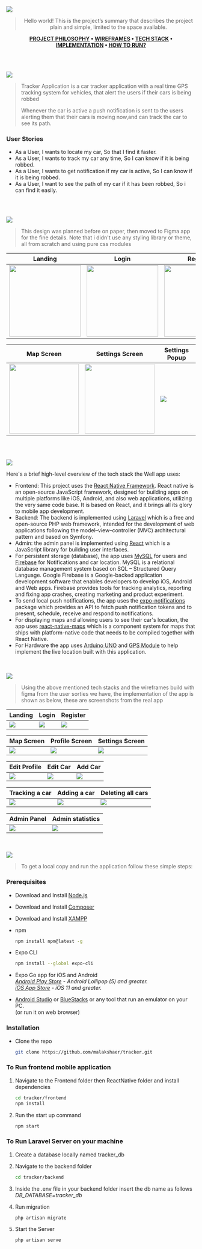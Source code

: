 <img src="./readme/title1.svg"/>

<div align="center">

> Hello world! This is the project’s summary that describes the project plain and simple, limited to the space available.

**[PROJECT PHILOSOPHY](https://github.com/julescript/well_app#-project-philosophy) • [WIREFRAMES](https://github.com/julescript/well_app#-wireframes) • [TECH STACK](https://github.com/julescript/well_app#-tech-stack) • [IMPLEMENTATION](https://github.com/julescript/well_app#-impplementation) • [HOW TO RUN?](https://github.com/julescript/well_app#-how-to-run)**

</div>

<br><br>

<img src="./readme/title2.svg"/>

> Tracker Application is a car tracker application with a real time GPS tracking system for vehicles, that alert the users if their cars is being robbed
>
> Whenever the car is active a push notification is sent to the users alerting them that their cars is moving now,and can track the car to see its path.

### User Stories

- As a User, I wants to locate my car, So that I find it faster.
- As a User, I wants to track my car any time, So I can know if it is being robbed.
- As a User, I wants to get notification if my car is active, So I can know if it is being robbed.
- As a User, I want to see the path of my car if it has been robbed, So i can find it easily.

<br><br>

<img src="./readme/title3.svg"/>

> This design was planned before on paper, then moved to Figma app for the fine details.
> Note that i didn't use any styling library or theme, all from scratch and using pure css modules

| Landing                                     | Login                                      | Register                                     |
| ------------------------------------------- | ------------------------------------------ | -------------------------------------------- |
| <img src="./readme/landing.png" width=190/> | <img src="./readme/login.png" width=190 /> | <img src="./readme/register.png" width=190/> |

| Map Screen                                    | Settings Screen                                   | Settings Popup                            |
| --------------------------------------------- | ------------------------------------------------- | ----------------------------------------- |
| <img src="./readme/figma-map.png" width=185/> | <img src="./readme/figma-profile.png" width=185/> | <img src="./readme/figma-settings.png" /> |

<br><br>

<img src="./readme/title4.svg"/>

Here's a brief high-level overview of the tech stack the Well app uses:

- Frontend: This project uses the [React Native Framework](https://reactnative.dev/). React native is an open-source JavaScript framework, designed for building apps on multiple platforms like iOS, Android, and also web applications, utilizing the very same code base. It is based on React, and it brings all its glory to mobile app development.
- Backend: The backend is implemented using [Laravel](https://laravel.com/) which is a free and open-source PHP web framework, intended for the development of web applications following the model–view–controller (MVC) architectural pattern and based on Symfony.
- Admin: the admin panel is implemented using [React](https://reactjs.org/) which is a JavaScript library for building user interfaces.
- For persistent storage (database), the app uses [MySQL](https://www.mysql.com/) for users and [Firebase](https://firebase.google.com/) for Notifications and car location. MySQL is a relational database management system based on SQL – Structured Query Language. Google Firebase is a Google-backed application development software that enables developers to develop iOS, Android and Web apps. Firebase provides tools for tracking analytics, reporting and fixing app crashes, creating marketing and product experiment.
- To send local push notifications, the app uses the [expo-notifications](https://docs.expo.dev/versions/latest/sdk/notifications/) package which provides an API to fetch push notification tokens and to present, schedule, receive and respond to notifications.
- For displaying maps and allowing users to see their car's location, the app uses [react-native-maps](https://github.com/react-native-maps/react-native-maps) which is a component system for maps that ships with platform-native code that needs to be compiled together with React Native.
- For Hardware the app uses [Arduino UNO](https://store-usa.arduino.cc/products/arduino-uno-rev3?selectedStore=us) and [GPS Module](https://randomnerdtutorials.com/guide-to-neo-6m-gps-module-with-arduino/) to help implement the live location built with this application.

<br><br>
<img src="./readme/title5.svg"/>

> Using the above mentioned tech stacks and the wireframes build with figma from the user sorties we have, the implementation of the app is shown as below, these are screenshots from the real app

| Landing                                | Login                                | Register                                |
| -------------------------------------- | ------------------------------------ | --------------------------------------- |
| <img src="./readme/real-landing.png"/> | <img src="./readme/real-login.png"/> | <img src="./readme/real-register.png"/> |

| Map Screen                         | Profile Screen                         | Settings Screen                         |
| ---------------------------------- | -------------------------------------- | --------------------------------------- |
| <img src="./readme/real-map.png"/> | <img src="./readme/real-profile.png"/> | <img src="./readme/real-settings.png"/> |

| Edit Profile                                | Edit Car                                | Add Car                                |
| ------------------------------------------- | --------------------------------------- | -------------------------------------- |
| <img src="./readme/real-edit-profile.png"/> | <img src="./readme/real-edit-car.png"/> | <img src="./readme/real-add-car.png"/> |

| Tracking a car                     | Adding a car                      | Deleting all cars                         |
| ---------------------------------- | --------------------------------- | ----------------------------------------- |
| <img src="./readme/map_view.gif"/> | <img src="./readme/add_car.gif"/> | <img src="./readme/delete_vehicles.gif"/> |

| Admin Panel                           | Admin statistics                      |
| ------------------------------------- | ------------------------------------- |
| <img src="./readme/admin-login.png"/> | <img src="./readme/admin-stats.png"/> |

<br><br>
<img src="./readme/title6.svg"/>

> To get a local copy and run the application follow these simple steps:

### Prerequisites

- Download and Install [Node.js](https://nodejs.org/en/)
- Download and Install [Composer](https://getcomposer.org/)
- Download and Install [XAMPP](https://www.apachefriends.org/)

- npm
  ```sh
  npm install npm@latest -g
  ```
- Expo CLI
  ```sh
  npm install --global expo-cli
  ```
- Expo Go app for iOS and Android
  <br> _[Android Play Store](https://play.google.com/store/apps/details?id=host.exp.exponent) - Android Lollipop (5) and greater._
  <br> _[iOS App Store](https://apps.apple.com/app/expo-go/id982107779) - iOS 11 and greater._

- [Android Studio](https://developer.android.com/) or [BlueStacks](bluestacks.com) or any tool that run an emulator on your PC.
  <br>(or run it on web browser)

### Installation

- Clone the repo
  ```sh
  git clone https://github.com/malakshaer/tracker.git
  ```

### To Run frontend mobile application

1. Navigate to the Frontend folder then ReactNative folder and install dependencies
   ```sh
   cd tracker/frontend
   npm install
   ```
2. Run the start up command
   ```sh
   npm start
   ```

### To Run Laravel Server on your machine

1. Create a database locally named tracker_db
2. Navigate to the backend folder
   ```sh
   cd tracker/backend
   ```
3. Inside the .env file in your backend folder insert the db name as follows
   <br> _DB_DATABASE=tracker_db_

4. Run migration
   ```sh
   php artisan migrate
   ```
5. Start the Server
   ```sh
   php artisan serve
   ```
